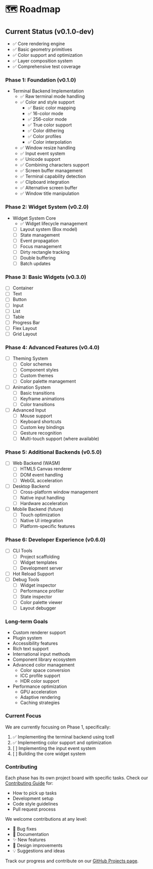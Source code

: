 <!--
 Copyright (c) 2024 Christopher Watson
 This software is released under the MIT License.
 https://opensource.org/licenses/MIT
-->

# 🗺️ Roadmap

## Current Status (v0.1.0-dev)
- ✅ Core rendering engine
- ✅ Basic geometry primitives
- ✅ Color support and optimization
- ✅ Layer composition system
- ✅ Comprehensive test coverage

### Phase 1: Foundation (v0.1.0)
- Terminal Backend Implementation
  - ✅ Raw terminal mode handling
  - ✅ Color and style support
    - ✅ Basic color mapping
    - ✅ 16-color mode
    - ✅ 256-color mode
    - ✅ True color support
    - ✅ Color dithering
    - ✅ Color profiles
    - ✅ Color interpolation
  - ✅ Window resize handling
  - ✅ Input event system
  - ✅ Unicode support
  - ✅ Combining characters support
  - ✅ Screen buffer management
  - ✅ Terminal capability detection
  - ✅ Clipboard integration
  - ✅ Alternative screen buffer
  - ✅ Window title manipulation

### Phase 2: Widget System (v0.2.0)
- Widget System Core
  - ✅ Widget lifecycle management
  - [ ] Layout system (Box model)
  - [ ] State management
  - [ ] Event propagation
  - [ ] Focus management
  - [ ] Dirty rectangle tracking
  - [ ] Double buffering
  - [ ] Batch updates

### Phase 3: Basic Widgets (v0.3.0)
- [ ] Container
- [ ] Text
- [ ] Button
- [ ] Input
- [ ] List
- [ ] Table
- [ ] Progress Bar
- [ ] Flex Layout
- [ ] Grid Layout

### Phase 4: Advanced Features (v0.4.0)
- [ ] Theming System
  - [ ] Color schemes
  - [ ] Component styles
  - [ ] Custom themes
  - [ ] Color palette management
- [ ] Animation System
  - [ ] Basic transitions
  - [ ] Keyframe animations
  - [ ] Color transitions
- [ ] Advanced Input
  - [ ] Mouse support
  - [ ] Keyboard shortcuts
  - [ ] Custom key bindings
  - [ ] Gesture recognition
  - [ ] Multi-touch support (where available)

### Phase 5: Additional Backends (v0.5.0)
- [ ] Web Backend (WASM)
  - [ ] HTML5 Canvas renderer
  - [ ] DOM event handling
  - [ ] WebGL acceleration
- [ ] Desktop Backend
  - [ ] Cross-platform window management
  - [ ] Native input handling
  - [ ] Hardware acceleration
- [ ] Mobile Backend (future)
  - [ ] Touch optimization
  - [ ] Native UI integration
  - [ ] Platform-specific features

### Phase 6: Developer Experience (v0.6.0)
- [ ] CLI Tools
  - [ ] Project scaffolding
  - [ ] Widget templates
  - [ ] Development server
- [ ] Hot Reload Support
- [ ] Debug Tools
  - [ ] Widget inspector
  - [ ] Performance profiler
  - [ ] State inspector
  - [ ] Color palette viewer
  - [ ] Layout debugger

### Long-term Goals
- Custom renderer support
- Plugin system
- Accessibility features
- Rich text support
- International input methods
- Component library ecosystem
- Advanced color management
  - Color space conversion
  - ICC profile support
  - HDR color support
- Performance optimization
  - GPU acceleration
  - Adaptive rendering
  - Caching strategies

### Current Focus
We are currently focusing on Phase 1, specifically:
1. ✅ Implementing the terminal backend using tcell
2. ✅ Implementing color support and optimization
3. [ ] Implementing the input event system
4. [ ] Building the core widget system

### Contributing
Each phase has its own project board with specific tasks. Check our [Contributing Guide](CONTRIBUTING.md) for:
- How to pick up tasks
- Development setup
- Code style guidelines
- Pull request process

We welcome contributions at any level:
- 🐛 Bug fixes
- 📝 Documentation
- ✨ New features
- 🎨 Design improvements
- 💡 Suggestions and ideas

Track our progress and contribute on our [GitHub Projects page](https://github.com/watzon/tide/projects).